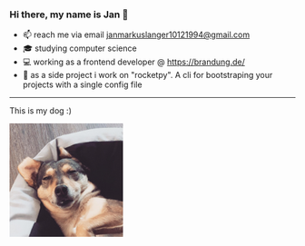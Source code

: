 ### Hi there, my name is Jan 👋

- 📫 reach me via email [janmarkuslanger10121994@gmail.com](janmarkuslanger10121994@gmail.com) 
- 🎓 studying computer science
- 💻 working as a frontend developer @ https://brandung.de/
- 🚀 as a side project i work on "rocketpy". A cli for bootstraping your projects with a single config file 

---

<p>This is my dog :)</p>
<img width="200" src="nuri.jpeg" />
